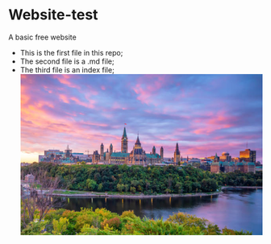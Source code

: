 # Website-test
A basic free website
- This is the first file in this repo;
- The second file is a .md file;
- The third file is an index file;  
![image-Ottawa](ottawa-image1.jpg)
